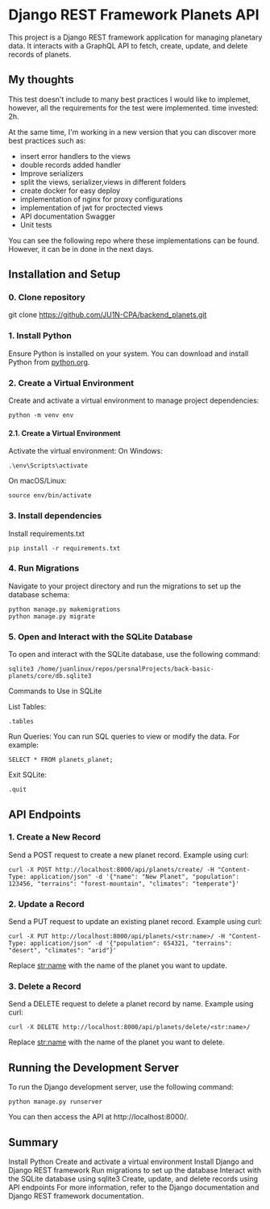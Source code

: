 # Django REST Framework Planets API

This project is a Django REST framework application for managing planetary data. It interacts with a GraphQL API to fetch, create, update, and delete records of planets.

## My thoughts
This test doesn't include to many best practices I would like to implemet, however, all the requirements for the test were implemented. time invested: 2h.

At the same time, I'm working in a new version that you can discover more best practices such as:
- insert error handlers to the views
- double records added handler
- Improve serializers
- split the views, serializer,views in different folders
- create docker for easy deploy
- implementation of nginx for proxy configurations
- implementation of jwt for proctected views
- API documentation Swagger
- Unit tests

You can see the following repo where these implementations can be found. However, it can be in done in the next days.

## Installation and Setup

### 0. Clone repository
git clone https://github.com/JU1N-CPA/backend_planets.git

### 1. Install Python

Ensure Python is installed on your system. You can download and install Python from [python.org](https://www.python.org/downloads/).

### 2. Create a Virtual Environment

Create and activate a virtual environment to manage project dependencies:

```
python -m venv env
```

#### 2.1. Create a Virtual Environment
Activate the virtual environment:
On Windows:
```
.\env\Scripts\activate
```
On macOS/Linux:
```
source env/bin/activate
```

### 3. Install dependencies
Install requirements.txt

```
pip install -r requirements.txt
```

### 4. Run Migrations
Navigate to your project directory and run the migrations to set up the database schema:

```
python manage.py makemigrations
python manage.py migrate
```

### 5. Open and Interact with the SQLite Database
To open and interact with the SQLite database, use the following command:
```
sqlite3 /home/juanlinux/repos/persnalProjects/back-basic-planets/core/db.sqlite3
```
Commands to Use in SQLite

List Tables:

```
.tables
```

Run Queries:
You can run SQL queries to view or modify the data. For example:

```
SELECT * FROM planets_planet;
```

Exit SQLite:

```
.quit
```

## API Endpoints

### 1. Create a New Record
Send a POST request to create a new planet record. Example using curl:

```
curl -X POST http://localhost:8000/api/planets/create/ -H "Content-Type: application/json" -d '{"name": "New Planet", "population": 123456, "terrains": "forest-mountain", "climates": "temperate"}'
```

### 2. Update a Record
Send a PUT request to update an existing planet record. Example using curl:

```
curl -X PUT http://localhost:8000/api/planets/<str:name>/ -H "Content-Type: application/json" -d '{"population": 654321, "terrains": "desert", "climates": "arid"}'
```

Replace <str:name> with the name of the planet you want to update.


### 3. Delete a Record
Send a DELETE request to delete a planet record by name. Example using curl:

```
curl -X DELETE http://localhost:8000/api/planets/delete/<str:name>/
```

Replace <str:name> with the name of the planet you want to delete.

## Running the Development Server
To run the Django development server, use the following command:

```
python manage.py runserver
```
You can then access the API at http://localhost:8000/.

## Summary
Install Python
Create and activate a virtual environment
Install Django and Django REST framework
Run migrations to set up the database
Interact with the SQLite database using sqlite3
Create, update, and delete records using API endpoints
For more information, refer to the Django documentation and Django REST framework documentation.
